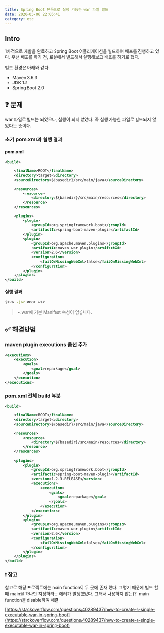 ```yaml
---
title: Spring Boot 단독으로 실행 가능한 war 파일 빌드
date: 2020-05-06 22:05:41
category: etc
---
```


## Intro

1차적으로 개발을 완료하고 Spring Boot 어플리케이션을 빌드하여 배포를 진행하고 있다. 우선 배포를 하기 전, 로컬에서 빌드해서 실행해보고 배포를 하기로 했다.

빌드 환경은 아래와 같다.

- Maven 3.6.3
- JDK 1.8
- Spring Boot 2.0 



## :question: 문제

war 파일로 빌드는 되었으나, 실행이 되지 않았다. 즉 실행 가능한 파일로 빌드되지 않았다는 뜻이다.



### 초기 pom.xml과 실행 결과

#### pom.xml

```xml
<build>

    <finalName>ROOT</finalName>
    <directory>target</directory>
    <sourceDirectory>${basedir}/src/main/java</sourceDirectory>

    <resources>
        <resource>
            <directory>${basedir}/src/main/resources</directory>
        </resource>
    </resources>

    <plugins>
        <plugin>
            <groupId>org.springframework.boot</groupId>
            <artifactId>spring-boot-maven-plugin</artifactId>
        </plugin>
        <plugin>
            <groupId>org.apache.maven.plugins</groupId>
            <artifactId>maven-war-plugin</artifactId>
            <version>2.6</version>
            <configuration>
                <failOnMissingWebXml>false</failOnMissingWebXml>
            </configuration>
        </plugin>
    </plugins>
</build>
```

#### 실행 결과

```bash
java -jar ROOT.war
```

> ~.war에 기본 Manifest 속성이 없습니다.



## :white_check_mark: 해결방법

### maven plugin executions 옵션 추가

```xml
<executions>
    <execution>
        <goals>
            <goal>repackage</goal>
        </goals>
    </execution>
</executions>
```



### pom.xml 전체 build 부분

```xml
<build>

    <finalName>ROOT</finalName>
    <directory>target</directory>
    <sourceDirectory>${basedir}/src/main/java</sourceDirectory>

    <resources>
        <resource>
            <directory>${basedir}/src/main/resources</directory>
        </resource>
    </resources>
    
    <plugins>
        <plugin>
            <groupId>org.springframework.boot</groupId>
            <artifactId>spring-boot-maven-plugin</artifactId>
            <version>1.2.3.RELEASE</version>
            <executions>
                <execution>
                    <goals>
                        <goal>repackage</goal>
                    </goals>
                </execution>
            </executions>
        </plugin>
        <plugin>
            <groupId>org.apache.maven.plugins</groupId>
            <artifactId>maven-war-plugin</artifactId>
            <version>2.6</version>
            <configuration>
                <failOnMissingWebXml>false</failOnMissingWebXml>
            </configuration>
        </plugin>
    </plugins>
</build>
```

### :exclamation: 참고

참고로 해당 프로젝트에는 main function이 두 곳에 존재 했다. 그렇기 때문에 빌드 할 때 main을 하나만 지정하라는 에러가 발생했었다. 그래서 사용하지 않는(?) main function을 disable하여  해결







[https://stackoverflow.com/questions/40289437/how-to-create-a-single-executable-war-in-spring-boot](https://stackoverflow.com/questions/40289437/how-to-create-a-single-executable-war-in-spring-boot)

